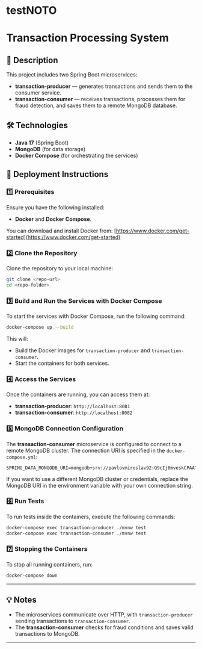 # testNOTO

# Transaction Processing System

## 📌 Description
This project includes two Spring Boot microservices:
- **transaction-producer** — generates transactions and sends them to the consumer service.
- **transaction-consumer** — receives transactions, processes them for fraud detection, and saves them to a remote MongoDB database.

## 🛠 Technologies
- **Java 17** (Spring Boot)
- **MongoDB** (for data storage)
- **Docker Compose** (for orchestrating the services)

## 🚀 Deployment Instructions

### 1️⃣ Prerequisites
Ensure you have the following installed:
- **Docker** and **Docker Compose**.

You can download and install Docker from: [https://www.docker.com/get-started](https://www.docker.com/get-started)

### 2️⃣ Clone the Repository
Clone the repository to your local machine:

```bash
git clone <repo-url>
cd <repo-folder>
```

### 3️⃣ Build and Run the Services with Docker Compose
To start the services with Docker Compose, run the following command:

```bash
docker-compose up --build
```

This will:
- Build the Docker images for `transaction-producer` and `transaction-consumer`.
- Start the containers for both services.

### 4️⃣ Access the Services
Once the containers are running, you can access them at:
- **transaction-producer**: `http://localhost:8081`
- **transaction-consumer**: `http://localhost:8082`

### 5️⃣ MongoDB Connection Configuration
The **transaction-consumer** microservice is configured to connect to a remote MongoDB cluster. The connection URI is specified in the `docker-compose.yml`:

```env
SPRING_DATA_MONGODB_URI=mongodb+srv://pavlovmiroslav92:Q9cIj0mveskCPAAT@cluster135.4xns2.mongodb.net
```

If you want to use a different MongoDB cluster or credentials, replace the MongoDB URI in the environment variable with your own connection string.

### 6️⃣ Run Tests
To run tests inside the containers, execute the following commands:

```bash
docker-compose exec transaction-producer ./mvnw test
docker-compose exec transaction-consumer ./mvnw test
```

### 7️⃣ Stopping the Containers
To stop all running containers, run:

```bash
docker-compose down
```

---

## 💡 Notes
- The microservices communicate over HTTP, with `transaction-producer` sending transactions to `transaction-consumer`.
- The **transaction-consumer** checks for fraud conditions and saves valid transactions to MongoDB.

---